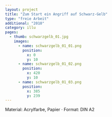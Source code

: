 ```yaml
---
layout: project
title: "Zum Start ein Angriff auf Schwarz-Gelb"
type: "freie Arbeit"
additional: "2010"
category: illu
pages:
  - thumb: schwarzgelb_01.jpg
    images:
      - name: schwarzgelb_01_01.png
        position:
          x: 0
          y: 10
      - name: schwarzgelb_01_02.png
        position:
          x: 420
          y: 10 
      - name: schwarzgelb_01_03.png
        position:
          x: 385
          y: 239  
---
```

Material: Acrylfarbe, Papier · Format: DIN A2